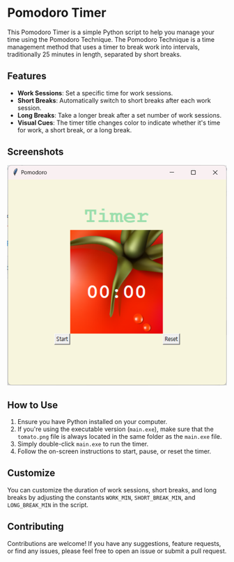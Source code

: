 # Pomodoro Timer

This Pomodoro Timer is a simple Python script to help you manage your time using the Pomodoro Technique. The Pomodoro Technique is a time management method that uses a timer to break work into intervals, traditionally 25 minutes in length, separated by short breaks.

## Features

- **Work Sessions**: Set a specific time for work sessions.
- **Short Breaks**: Automatically switch to short breaks after each work session.
- **Long Breaks**: Take a longer break after a set number of work sessions.
- **Visual Cues**: The timer title changes color to indicate whether it's time for work, a short break, or a long break.

## Screenshots

![Pomodoro Timer Screenshot](screenshot.png)

## How to Use

1. Ensure you have Python installed on your computer.
2. If you're using the executable version (`main.exe`), make sure that the `tomato.png` file is always located in the same folder as the `main.exe` file.
3. Simply double-click `main.exe` to run the timer.
4. Follow the on-screen instructions to start, pause, or reset the timer.

## Customize

You can customize the duration of work sessions, short breaks, and long breaks by adjusting the constants `WORK_MIN`, `SHORT_BREAK_MIN`, and `LONG_BREAK_MIN` in the script.

## Contributing

Contributions are welcome! If you have any suggestions, feature requests, or find any issues, please feel free to open an issue or submit a pull request.

